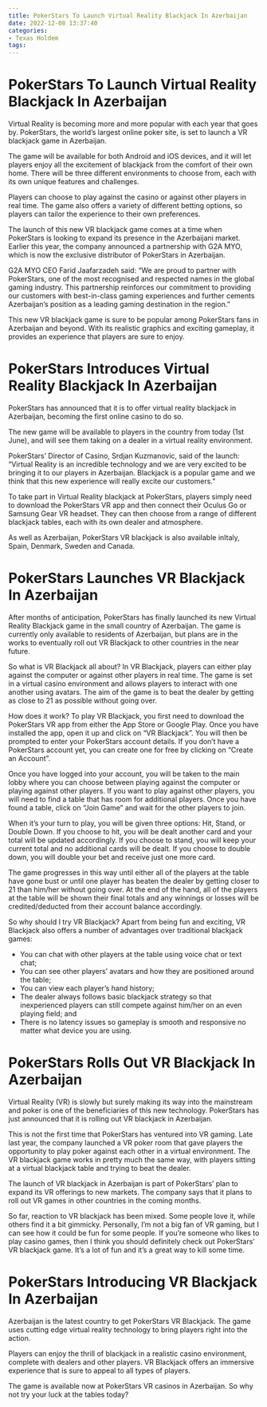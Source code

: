 ```yaml
---
title: PokerStars To Launch Virtual Reality Blackjack In Azerbaijan
date: 2022-12-08 13:37:40
categories:
- Texas Holdem
tags:
---
```



#  PokerStars To Launch Virtual Reality Blackjack In Azerbaijan

Virtual Reality is becoming more and more popular with each year that goes by. PokerStars, the world’s largest online poker site, is set to launch a VR blackjack game in Azerbaijan.

The game will be available for both Android and iOS devices, and it will let players enjoy all the excitement of blackjack from the comfort of their own home. There will be three different environments to choose from, each with its own unique features and challenges.

Players can choose to play against the casino or against other players in real time. The game also offers a variety of different betting options, so players can tailor the experience to their own preferences.

The launch of this new VR blackjack game comes at a time when PokerStars is looking to expand its presence in the Azerbaijani market. Earlier this year, the company announced a partnership with G2A MYO, which is now the exclusive distributor of PokerStars in Azerbaijan.

G2A MYO CEO Farid Jaafarzadeh said: “We are proud to partner with PokerStars, one of the most recognised and respected names in the global gaming industry. This partnership reinforces our commitment to providing our customers with best-in-class gaming experiences and further cements Azerbaijan’s position as a leading gaming destination in the region.”

This new VR blackjack game is sure to be popular among PokerStars fans in Azerbaijan and beyond. With its realistic graphics and exciting gameplay, it provides an experience that players are sure to enjoy.

#  PokerStars Introduces Virtual Reality Blackjack In Azerbaijan

PokerStars has announced that it is to offer virtual reality blackjack in Azerbaijan, becoming the first online casino to do so.

The new game will be available to players in the country from today (1st June), and will see them taking on a dealer in a virtual reality environment.

PokerStars’ Director of Casino, Srdjan Kuzmanovic, said of the launch: “Virtual Reality is an incredible technology and we are very excited to be bringing it to our players in Azerbaijan. Blackjack is a popular game and we think that this new experience will really excite our customers.”

To take part in Virtual Reality blackjack at PokerStars, players simply need to download the PokerStars VR app and then connect their Oculus Go or Samsung Gear VR headset. They can then choose from a range of different blackjack tables, each with its own dealer and atmosphere.

As well as Azerbaijan, PokerStars VR blackjack is also available inItaly, Spain, Denmark, Sweden and Canada.

#  PokerStars Launches VR Blackjack In Azerbaijan

After months of anticipation, PokerStars has finally launched its new Virtual Reality Blackjack game in the small country of Azerbaijan. The game is currently only available to residents of Azerbaijan, but plans are in the works to eventually roll out VR Blackjack to other countries in the near future.

So what is VR Blackjack all about? In VR Blackjack, players can either play against the computer or against other players in real time. The game is set in a virtual casino environment and allows players to interact with one another using avatars. The aim of the game is to beat the dealer by getting as close to 21 as possible without going over.

How does it work? To play VR Blackjack, you first need to download the PokerStars VR app from either the App Store or Google Play. Once you have installed the app, open it up and click on “VR Blackjack”. You will then be prompted to enter your PokerStars account details. If you don’t have a PokerStars account yet, you can create one for free by clicking on “Create an Account”.

Once you have logged into your account, you will be taken to the main lobby where you can choose between playing against the computer or playing against other players. If you want to play against other players, you will need to find a table that has room for additional players. Once you have found a table, click on “Join Game” and wait for the other players to join.

When it’s your turn to play, you will be given three options: Hit, Stand, or Double Down. If you choose to hit, you will be dealt another card and your total will be updated accordingly. If you choose to stand, you will keep your current total and no additional cards will be dealt. If you choose to double down, you will double your bet and receive just one more card.

The game progresses in this way until either all of the players at the table have gone bust or until one player has beaten the dealer by getting closer to 21 than him/her without going over. At the end of the hand, all of the players at the table will be shown their final totals and any winnings or losses will be credited/deducted from their account balance accordingly.

So why should I try VR Blackjack? Apart from being fun and exciting, VR Blackjack also offers a number of advantages over traditional blackjack games:

- You can chat with other players at the table using voice chat or text chat;
- You can see other players’ avatars and how they are positioned around the table;
- You can view each player’s hand history;
- The dealer always follows basic blackjack strategy so that inexperienced players can still compete against him/her on an even playing field; and
- There is no latency issues so gameplay is smooth and responsive no matter what device you are using.

#  PokerStars Rolls Out VR Blackjack In Azerbaijan

Virtual Reality (VR) is slowly but surely making its way into the mainstream and poker is one of the beneficiaries of this new technology. PokerStars has just announced that it is rolling out VR blackjack in Azerbaijan.

This is not the first time that PokerStars has ventured into VR gaming. Late last year, the company launched a VR poker room that gave players the opportunity to play poker against each other in a virtual environment. The VR blackjack game works in pretty much the same way, with players sitting at a virtual blackjack table and trying to beat the dealer.

The launch of VR blackjack in Azerbaijan is part of PokerStars’ plan to expand its VR offerings to new markets. The company says that it plans to roll out VR games in other countries in the coming months.

So far, reaction to VR blackjack has been mixed. Some people love it, while others find it a bit gimmicky. Personally, I’m not a big fan of VR gaming, but I can see how it could be fun for some people. If you’re someone who likes to play casino games, then I think you should definitely check out PokerStars’ VR blackjack game. It’s a lot of fun and it’s a great way to kill some time.

#  PokerStars Introducing VR Blackjack In Azerbaijan

Azerbaijan is the latest country to get PokerStars VR Blackjack. The game uses cutting edge virtual reality technology to bring players right into the action.

Players can enjoy the thrill of blackjack in a realistic casino environment, complete with dealers and other players. VR Blackjack offers an immersive experience that is sure to appeal to all types of players.

The game is available now at PokerStars VR casinos in Azerbaijan. So why not try your luck at the tables today?